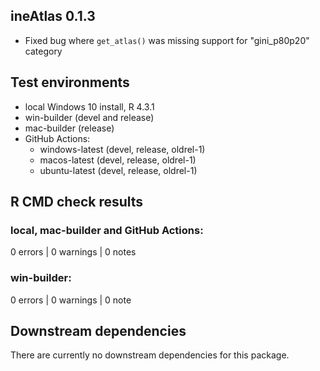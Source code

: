 ## ineAtlas 0.1.3
* Fixed bug where `get_atlas()` was missing support for "gini_p80p20" category 

## Test environments 
* local Windows 10 install, R 4.3.1
* win-builder (devel and release)
* mac-builder (release)
* GitHub Actions:
  * windows-latest (devel, release, oldrel-1)
  * macos-latest (devel, release, oldrel-1)
  * ubuntu-latest (devel, release, oldrel-1)

## R CMD check results

### local, mac-builder and GitHub Actions:

0 errors | 0 warnings | 0 notes

### win-builder:

0 errors | 0 warnings | 0 note

## Downstream dependencies
There are currently no downstream dependencies for this package.
